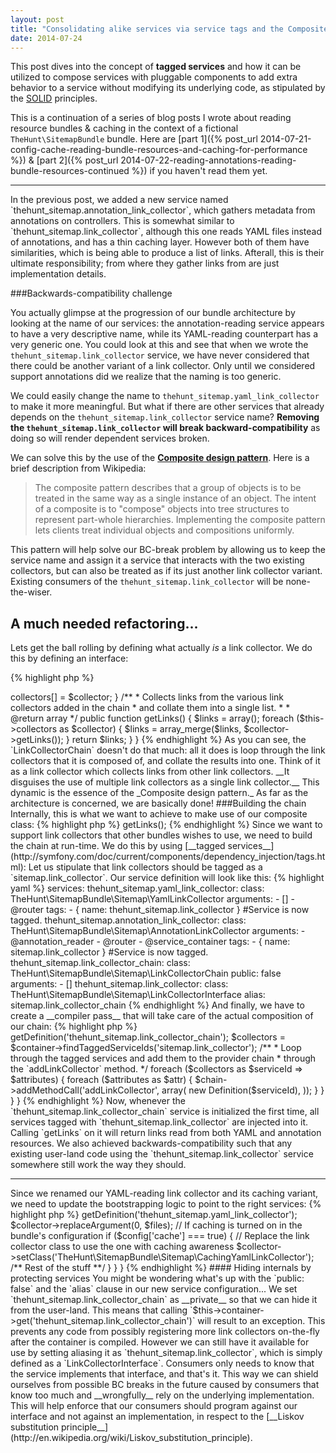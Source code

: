 ```yaml
---
layout: post
title: "Consolidating alike services via service tags and the Composite design pattern: \"Reading bundle resources...\" part 3"
date: 2014-07-24
---
```


This post dives into the concept of __tagged services__ and how it can be utilized to compose services with pluggable components to
add extra behavior to a service without modifying its underlying code, as stipulated by the [SOLID](http://en.wikipedia.org/wiki/SOLID_(object-oriented_design))
 principles.

This is a continuation of a series of blog posts
I wrote about reading resource bundles & caching in the context of a fictional `TheHunt\SitemapBundle` bundle.
Here are [part 1]({% post_url 2014-07-21-config-cache-reading-bundle-resources-and-caching-for-performance %})
 & [part 2]({% post_url 2014-07-22-reading-annotations-reading-bundle-resources-continued %}) if you haven't read them yet.

<hr/>
In the previous post, we added a new service named `thehunt_sitemap.annotation_link_collector`, which gathers metadata from annotations on
controllers. This is somewhat similar to `thehunt_sitemap.link_collector`, although this one reads YAML files instead of annotations, and has a
thin caching layer. However both of them have similarities, which is being able to produce a list of links. Afterall, this is their ultimate responsibility; from
where they gather links from are just implementation details.

###Backwards-compatibility challenge

You actually glimpse at the progression of our bundle architecture by looking at the name of our services: the annotation-reading
service appears to have a very descriptive name, while its YAML-reading counterpart has a very generic one. You could look
at this and see that when we wrote the `thehunt_sitemap.link_collector` service, we have never considered that there could be another variant of a link collector.
Only until we considered support annotations did we realize that the naming is too generic.

We could easily change the name to
`thehunt_sitemap.yaml_link_collector` to make it more meaningful. But what if there are other services that already depends on the `thehunt_sitemap.link_collector`
service name? __Removing the `thehunt_sitemap.link_collector` will break backward-compatibility__ as doing so will render dependent services broken.

We can solve this by the use of the [__Composite design pattern__](http://sourcemaking.com/design_patterns/composite). Here is a brief
description from Wikipedia:

<blockquote>The composite pattern describes that a group of objects is to be treated in the same way as a single instance of an object. The intent of a composite is to "compose" objects into tree structures to represent part-whole hierarchies. Implementing the composite pattern lets clients treat individual objects and compositions uniformly.</blockquote>

This pattern will help solve our BC-break problem by allowing us to keep the service name and assign it a service that interacts
with the two existing collectors, but can also be treated as if its just another link collector variant. Existing consumers
of the `thehunt_sitemap.link_collector` will be none-the-wiser.

## A much needed refactoring...
Lets get the ball rolling by defining what actually _is_ a link collector. We do this by defining an interface:

{% highlight php %}
<?php

namespace TheHunt\SitemapBundle\Sitemap;

interface LinkCollectorInterface
{
    /**
     * Returns a list of links with a title,
     * the updated timestamp, and the section where the link should appear.
     *
     * Each element should have these properties:
     *    - href: The absolute URL
     *    - title: The page title
     *    - updated: A DateTime object of the updated date of the link.
     *    - sections: An array of section names where the link should be displayed.
     *
     * @return array
     */
    public function getLinks();
}

{% endhighlight %}

The doc-block should be pretty explanatory of what is expected from each concrete link collectors.

Now let's rename `LinkCollector` and `CachingLinkCollector` to `YamlLinkCollector` and `CachingYamlCollector` respectively,
and update it and the other collectors to implement our new interface:

{% highlight php %}
<?php

namespace TheHunt\SitemapBundle\Sitemap;

class YamlLinkCollector implements LinkCollectorInterface
{
    ...
}

class CachingYamlLinkCollector extends YamlLinkCollector implements LinkCollectorInterface
{
    ...
}

class AnnotationLinkCollector implements LinkCollectorInterface
{
    ...
}

{% endhighlight %}

As these classes already has a `getLinks` method, we don't have to change the rest of the code at all.

We can now create a new class which will be our composite class:

{% highlight php %}
<?php

class LinkCollectorChain implements LinkCollectorInterface
{
    protected $collectors = array();

    /**
     * Adds a link collector to the chain.
     *
     * @param LinkCollectorInterface $collector
     */
    public function addCollector(LinkCollectorInterface $collector)
    {
        $this->collectors[] = $collector;
    }

    /**
     * Collects links from the various link collectors added in the chain
     * and collate them into a single list.
     *
     * @return array
     */
    public function getLinks()
    {
        $links = array();

        foreach ($this->collectors as $collector) {
            $links = array_merge($links, $collector->getLinks());
        }

        return $links;
    }
}
{% endhighlight %}

As you can see, the `LinkCollectorChain` doesn't do that much: all it does is loop through the link collectors that it is composed
of, and collate the results into one. Think of it as a link collector which collects links from other link collectors. __It disguises
the use of multiple link collectors as a single link collector.__ This dynamic is the essence of the _Composite design pattern._

As far as the architecture is concerned, we are basically done!

###Building the chain

Internally, this is what we want to achieve to make use of our composite class:

{% highlight php %}
<?php

$collector = new LinkCollectorChain(array(
    new CachingYamlLinkCollector($yamlFiles, $router, $cacheDir, $debug),
    new AnnotationLinkCollector($reader, $reader, $container),
    /** possibly more link collectors **/
));

$links = $collector->getLinks();
{% endhighlight %}

Since we want to support link collectors that other bundles wishes to use, we need to build the chain at run-time. We do this by
using [__tagged services__](http://symfony.com/doc/current/components/dependency_injection/tags.html):

Let us stipulate that link collectors should be tagged as a `sitemap.link_collector`. Our service definition will look
like this:

{% highlight yaml %}

services:
    thehunt_sitemap.yaml_link_collector:
        class: TheHunt\SitemapBundle\Sitemap\YamlLinkCollector
        arguments:
            - []
            - @router
        tags:
            - { name: thehunt_sitemap.link_collector } #Service is now tagged.

    thehunt_sitemap.annotation_link_collector:
        class: TheHunt\SitemapBundle\Sitemap\AnnotationLinkCollector
        arguments:
            - @annotation_reader
            - @router
            - @service_container
        tags:
            - { name: sitemap.link_collector } #Service is now tagged.

    thehunt_sitemap.link_collector_chain:
        class: TheHunt\SitemapBundle\Sitemap\LinkCollectorChain
        public: false
        arguments:
            - []

    thehunt_sitemap.link_collector:
        class: TheHunt\SitemapBundle\Sitemap\LinkCollectorInterface
        alias: sitemap.link_collector_chain

{% endhighlight %}

And finally, we have to create a __compiler pass__ that will take care of the actual composition of our chain:

{% highlight php %}
<?php

namespace TheHunt\SitemapBundle\DependencyInjection\CompilerPass;

use Symfony\Component\DependencyInjection\Compiler\CompilerPassInterface;
use Symfony\Component\DependencyInjection\ContainerBuilder;
use Symfony\Component\DependencyInjection\Definition;

class LinkCollectorsPass implements CompilerPassInterface
{
    public function process(ContainerBuilder $container)
    {
        $chain = $container->getDefinition('thehunt_sitemap.link_collector_chain');

        $collectors = $container->findTaggedServiceIds('sitemap.link_collector');

        /**
         * Loop through the tagged services and add them to the provider chain
         * through the `addLinkCollector` method.
         */
        foreach ($collectors as $serviceId => $attributes) {
            foreach ($attributes as $attr) {
                $chain->addMethodCall('addLinkCollector', array(
                    new Definition($serviceId),
                ));
            }
        }
    }
}
{% endhighlight %}

Now, whenever the `thehunt_sitemap.link_collector_chain` service is initialized the first time, all services tagged with
`thehunt_sitemap.link_collector` are injected into it. Calling `getLinks` on it will return links read from both YAML and annotation
resources.

We also achieved backwards-compatibility such that any existing user-land code using the `thehunt_sitemap.link_collector` service somewhere
still work the way they should.

<hr>

Since we renamed our YAML-reading link collector and its caching variant, we need to update the bootstrapping logic to point
to the right services:

{% highlight php %}
<?php

namespace TheHunt\SitemapBundle\DependencyInjection;

use Symfony\Component\DependencyInjection\ContainerBuilder;
use Symfony\Component\HttpKernel\DependencyInjection\Extension;

class TheHuntSitemapExtension extends Extension
{
    public function load(array $configs, ContainerBuilder $container)
    {
        /** Gather files... **/

        $collector = $container->getDefinition('thehunt_sitemap.yaml_link_collector');
        $collector->replaceArgument(0, $files);

        // If caching is turned on in the bundle's configuration
        if ($config['cache'] === true) {

            // Replace the link collector class to use the one with caching awareness
            $collector->setClass('TheHunt\SitemapBundle\Sitemap\CachingYamlLinkCollector');

            /** Rest of the stuff **/

        }
    }
}

{% endhighlight %}

#### Hiding internals by protecting services

You might be wondering what's up with the `public: false` and the `alias` clause in our new service configuration...

We set `thehunt_sitemap.link_collector_chain` as __private__ so that we can hide it from the user-land. This means that
calling `$this->container->get('thehunt_sitemap.link_collector_chain')` will result to an exception. This prevents any
code from possibly registering more link collectors on-the-fly after the container is compiled.

However we can still have it available for use by setting aliasing
it as `thehunt_sitemap.link_collector`, which is simply defined as a `LinkCollectorInterface`. Consumers only needs to know
that the service implements that interface, and that's it. This way we can shield ourselves from possible BC breaks in the future caused by consumers that
know too much and __wrongfully__ rely on the underlying implementation. This will help enforce that our consumers should
program against our interface and not against an implementation, in respect to the [__Liskov substitution principle__](http://en.wikipedia.org/wiki/Liskov_substitution_principle).